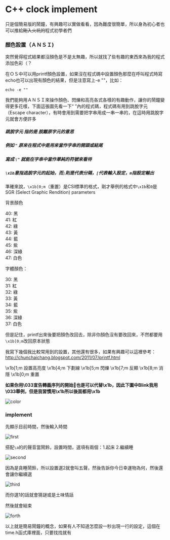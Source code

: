 # C++ clock implement

只是個簡易版的鬧鐘，有興趣可以實做看看，因為難度很簡單，所以身為初心者也可以推給~~剛入火坑的~~程式初學者們

### __顏色設置（ＡＮＳＩ)__

突然覺得程式結果都沒顏色是不是太無趣，所以就找了些有趣的東西來為我的程式添加色彩（？

在ＯＳ中可以用printf顏色設置，如果沒在程式碼中設置顏色那麼在呼叫程式時寫echo也可以出現有顏色的結果，但是注意寫上-e ""，比如：

`echo -e ""`

我們能夠用ＡＮＳＩ來操作顏色、閃爍和高亮各式各樣的有趣動作，讓你的鬧鐘變得更多花樣，下面這張圖先看一下“ ”內的程式碼，程式碼有用到跳脫字元（Escape character），有時會用到需要把字串用成一串一串的，在這時用跳脫字元就會方便許多

##### 跳脫字元 指的是 脫離原字元的意思

##### 例如 `"` 原來在程式中是用來當作字串的開頭或結尾

##### 寫成 `\"` 就能在字串中當作單純的符號來看待

##### `\x1b`意指逃脫字元的起始，而`;`則是代表分隔，`[`代表輸入設定，`m`指設定輸出

準確來說，`\x1b[0;m`（重置）是CSI標準的格式，剛才舉例的格式中`\x1b`和`0`是SGR (Select Graphic Rendition) parameters

背景顏色 

40: 黑  
41: 紅  
42: 綠  
43: 黃  
44: 藍  
45: 紫  
46: 深綠  
47: 白色    

字體顏色：

30: 黑  
31: 紅  
32: 綠  
33: 黃  
34: 藍  
35: 紫  
36: 深綠  
37: 白色  

但是記住，printf出來後要把顏色改回去，除非你顏色沒有要改回來，不然都要用`\x1b[0;m`改回原本狀態

我寫下幾個我比較常用到的設置，其他還有很多，如果有興趣可以這裡參考：http://chunchaichang.blogspot.com/2011/07/printf.html

\x1b[1;m 設置高亮度
\x1b[4;m 下劃線
\x1b[5;m 閃爍
\x1b[7;m 反顯
\x1b[8;m 消隱
\x1b[0;m 重置

 **如果你用\033宣告轉義序列的開始也是可以代替\x1b，因此下圖中Blink我用\033舉例，但是我習慣用\x1b所以後面都用\x1b**

![color](https://scontent.frmq2-2.fna.fbcdn.net/v/t1.15752-9/144275469_2876524729297980_3632800823634370331_n.png?_nc_cat=107&ccb=2&_nc_sid=ae9488&_nc_ohc=rcz1tGezLpUAX9ghd_S&_nc_ht=scontent.frmq2-2.fna&oh=5e6dcee91b14bea21d246dd588c474f7&oe=603FBC82)

### __implement__

先顯示目前時間，然後輸入時間

![first](https://scontent.frmq2-2.fna.fbcdn.net/v/t1.15752-9/144647877_231547521985520_706511538132752595_n.png?_nc_cat=109&ccb=2&_nc_sid=ae9488&_nc_ohc=kTAlAG1xvyIAX9BQ8JA&_nc_ht=scontent.frmq2-2.fna&oh=8b2568ccac5aeb8cac25fb5f94c6cc61&oe=603F0082)

搭配`\a`的的聲音當鬧鈴，設置時間，選項有兩個：1.起床 2.繼續睡

![second](https://scontent.frmq2-2.fna.fbcdn.net/v/t1.15752-9/145437100_2859228864314705_396907238929915620_n.png?_nc_cat=103&ccb=2&_nc_sid=ae9488&_nc_ohc=xTD8s8zk2T4AX-pSiL9&_nc_ht=scontent.frmq2-2.fna&oh=6b2247862d61b10a410e3707b08ba0ae&oe=603F152F)

因為是貪睡鬧鈴，所以設置選2就會叫五聲，然後告訴你今日幸運物為何，然後還會讓你繼續選

![third](https://scontent.frmq2-1.fna.fbcdn.net/v/t1.15752-9/145678898_792457034674744_5544496261822610737_n.png?_nc_cat=105&ccb=2&_nc_sid=ae9488&_nc_ohc=EJfiXRO7fOgAX_VDX6D&_nc_oc=AQnyk_YZB156m0JJ5XmJTTE-jA1K060BjFG1W3O-4YDTgX3lKg7nCuJHXCch8Zt9SOIpEwaZL8h9Fvii4v4b_kHG&_nc_ht=scontent.frmq2-1.fna&oh=7fdaac1b30b99547caf5ac79bb690cb4&oe=604086BF)

而你選1的話就會猜謎或是土味情話  

然後就會結束

![forth](https://scontent.frmq2-2.fna.fbcdn.net/v/t1.15752-9/144153130_137416731538989_2596087400619191794_n.png?_nc_cat=104&ccb=2&_nc_sid=ae9488&_nc_ohc=dB29uJ4qWxMAX_ZxqJS&_nc_ht=scontent.frmq2-2.fna&oh=d079d8045875ba882316d59cfc3614fb&oe=6041BCC2)


以上就是簡易鬧鐘的概念，如果有人不知道怎麼設一秒出現一行的設定，這個在time.h函式庫裡面，只要找找就有